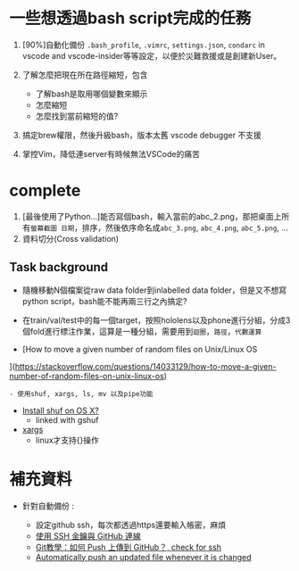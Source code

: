 # 一些想透過bash script完成的任務

1. [90%]自動化備份 `.bash_profile`,    `.vimrc`,    `settings.json`,    `condarc` in vscode and vscode-insider等等設定，以便於災難救援或是創建新User。
2. 了解怎麼把現在所在路徑縮短，包含

   * 了解bash是取用哪個變數來顯示
   * 怎麼縮短
   * 怎麼找到當前縮短的值?

3. 搞定brew權限，然後升級bash，版本太舊 vscode debugger 不支援
4. 掌控Vim，降低連server有時候無法VSCode的痛苦

# complete

1. [最後使用了Python...]能否寫個bash，輸入當前的abc_2.png，那把桌面上所有`螢幕截圖 日期`，排序，然後依序命名成`abc_3.png`,    `abc_4.png`,    `abc_5.png`, ... 
2. 資料切分(Cross validation)

## Task background

* 隨機移動N個檔案從raw data folder到inlabelled data folder，但是又不想寫python script，bash能不能再兩三行之內搞定?
* 在train/val/test中的每一個target，按照hololens以及phone進行分組，分成3個fold進行標注作業，這算是一種分組，需要用到`迴圈`，`路徑`，`代數運算`

* [How to move a given number of random files on Unix/Linux OS

](https://stackoverflow.com/questions/14033129/how-to-move-a-given-number-of-random-files-on-unix-linux-os)

    - 使用shuf, xargs, ls, mv 以及pipe功能

* [Install shuf on OS X?](https://apple.stackexchange.com/questions/142860/install-shuf-on-os-x)
  + linked with gshuf
* [xargs](https://www.runoob.com/linux/linux-comm-xargs.html)
  + linux才支持{}操作

# 補充資料

* 針對自動備份 : 

   * 設定github ssh，每次都透過https還要輸入帳密，麻煩
   * [使用 SSH 金鑰與 GitHub 連線](https://andy6804tw.github.io/2018/03/22/github-ssh/)
   * [Git教學：如何 Push 上傳到 GitHub？, check for ssh](https://gitbook.tw/chapters/github/push-to-github.html)
   * [Automatically push an updated file whenever it is changed](https://gist.github.com/darencard/5d42319abcb6ec32bebf6a00ecf99e86)
